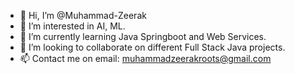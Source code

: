 - 👋 Hi, I’m @Muhammad-Zeerak
- 👀 I’m interested in AI, ML.
- 🌱 I’m currently learning Java Springboot and Web Services.
- 💞️ I’m looking to collaborate on different Full Stack Java projects.
- 📫 Contact me on email: muhammadzeerakroots@gmail.com

<!---
Muhammad-Zeerak/Muhammad-Zeerak is a ✨ special ✨ repository because its `README.md` (this file) appears on your GitHub profile.
You can click the Preview link to take a look at your changes.
--->
